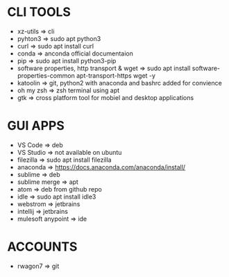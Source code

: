 # CLI TOOLS
- xz-utils => cli
- pyhton3 => sudo apt python3
- curl => sudo apt install curl
- conda => anconda official documentaion
- pip => sudo apt install python3-pip
- software properties, http transport & wget => sudo apt install software-properties-common apt-transport-https wget -y
- katoolin => git, python2 with anaconda and bashrc added for convience
- oh my zsh => zsh terminal using apt
- gtk => cross platform tool for mobiel and desktop applications
  
# GUI APPS
- VS Code => deb
- VS Studio => not available on ubuntu
- filezilla => sudo apt install filezilla
- anaconda => https://docs.anaconda.com/anaconda/install/
- sublime => deb
- sublime merge => apt
- atom => deb from github repo
- idle => sudo apt install idle3
- webstrom => jetbrains
- intellij => jetbrains
- mulesoft anypoint => ide
  
# ACCOUNTS
- rwagon7 => git
